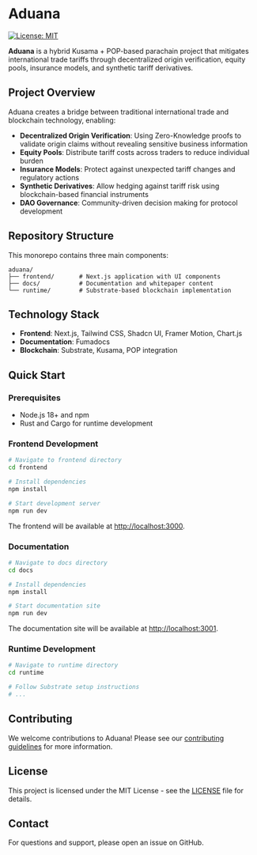# Aduana

[![License: MIT](https://img.shields.io/badge/License-MIT-blue.svg)](https://opensource.org/licenses/MIT)

**Aduana** is a hybrid Kusama + POP-based parachain project that mitigates international trade tariffs through decentralized origin verification, equity pools, insurance models, and synthetic tariff derivatives.

## Project Overview

Aduana creates a bridge between traditional international trade and blockchain technology, enabling:

- **Decentralized Origin Verification**: Using Zero-Knowledge proofs to validate origin claims without revealing sensitive business information
- **Equity Pools**: Distribute tariff costs across traders to reduce individual burden
- **Insurance Models**: Protect against unexpected tariff changes and regulatory actions
- **Synthetic Derivatives**: Allow hedging against tariff risk using blockchain-based financial instruments
- **DAO Governance**: Community-driven decision making for protocol development

## Repository Structure

This monorepo contains three main components:

```
aduana/
├── frontend/       # Next.js application with UI components
├── docs/           # Documentation and whitepaper content
└── runtime/        # Substrate-based blockchain implementation
```

## Technology Stack

- **Frontend**: Next.js, Tailwind CSS, Shadcn UI, Framer Motion, Chart.js
- **Documentation**: Fumadocs
- **Blockchain**: Substrate, Kusama, POP integration

## Quick Start

### Prerequisites

- Node.js 18+ and npm
- Rust and Cargo for runtime development

### Frontend Development

```bash
# Navigate to frontend directory
cd frontend

# Install dependencies
npm install

# Start development server
npm run dev
```

The frontend will be available at [http://localhost:3000](http://localhost:3000).

### Documentation

```bash
# Navigate to docs directory
cd docs

# Install dependencies
npm install

# Start documentation site
npm run dev
```

The documentation site will be available at [http://localhost:3001](http://localhost:3001).

### Runtime Development

```bash
# Navigate to runtime directory
cd runtime

# Follow Substrate setup instructions
# ...
```

## Contributing

We welcome contributions to Aduana! Please see our [contributing guidelines](CONTRIBUTING.md) for more information.

## License

This project is licensed under the MIT License - see the [LICENSE](LICENSE) file for details.

## Contact

For questions and support, please open an issue on GitHub. 